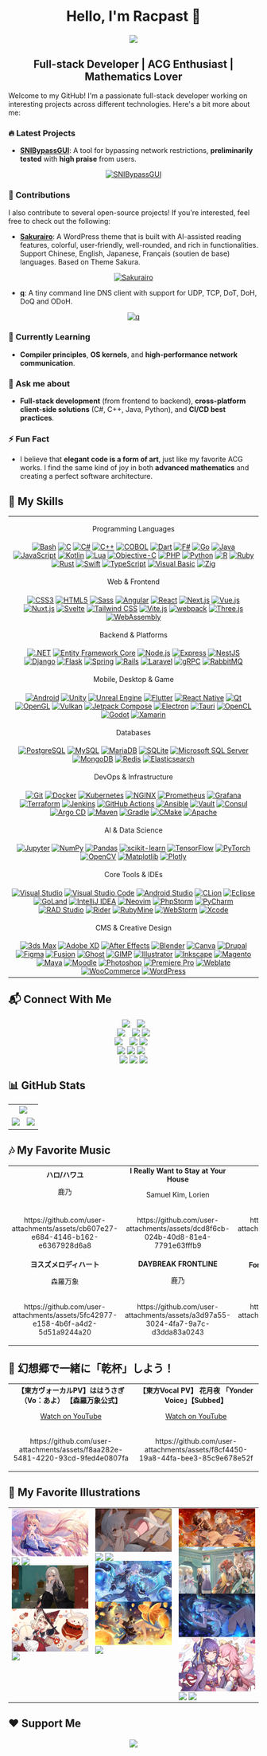 # <div align="center">Hello, I'm **Racpast** 🍻</div>
<div align="center">
	<img src="https://raw.githubusercontent.com/racpast/racpast/refs/heads/main/img/profile5.gif" align="center" />
</div>

## **<div align="center"> Full-stack Developer | ACG Enthusiast | Mathematics Lover </div>**

Welcome to my GitHub! I'm a passionate full-stack developer working on interesting projects across different technologies. Here's a bit more about me:

### 🔥 Latest Projects
- **[SNIBypassGUI](https://github.com/racpast/SNIBypassGUI)**: A tool for bypassing network restrictions, **preliminarily tested** with **high praise** from users.
<div align="center">

[![SNIBypassGUI](https://github-readme-stats.vercel.app/api/pin/?username=racpast&repo=SNIBypassGUI&theme=vue&v=13)](https://github.com/racpast/SNIBypassGUI)
</div>

### 🤝 Contributions
I also contribute to several open-source projects! If you're interested, feel free to check out the following:
- **[Sakurairo](https://github.com/mirai-mamori/Sakurairo)**: 
A WordPress theme that is built with AI-assisted reading features, colorful, user-friendly, well-rounded, and rich in functionalities. Support Chinese, English, Japanese, Français (soutien de base) languages. Based on Theme Sakura.
<div align="center">

[![Sakurairo](https://github-readme-stats.vercel.app/api/pin/?username=mirai-mamori&repo=Sakurairo&show_owner=true&theme=vue&v=13)](https://github.com/mirai-mamori/Sakurairo)
</div>

- **[q](https://github.com/natesales/q)**: 
A tiny command line DNS client with support for UDP, TCP, DoT, DoH, DoQ and ODoH.
<div align="center">

[![q](https://github-readme-stats.vercel.app/api/pin/?username=natesales&repo=q&show_owner=true&theme=vue&v=13)](https://github.com/natesales/q)
</div>

### 🌱 Currently Learning
- **Compiler principles**, **OS kernels**, and **high-performance network communication**.

### 💬 Ask me about
- **Full-stack development** (from frontend to backend), **cross-platform client-side solutions** (C#, C++, Java, Python), and **CI/CD best practices**.

### ⚡ Fun Fact
- I believe that **elegant code is a form of art**, just like my favorite ACG works. I find the same kind of joy in both **advanced mathematics** and creating a perfect software architecture.

## 🚀 My Skills
<table align="center">
   <tr>
      <td align="center">
         <p>Programming Languages</p>
      </td>
   </tr>
   <tr>
      <td valign="middle" align="center">
         <a href="https://www.gnu.org/software/bash" target="_blank" rel="noreferrer" title="Bash"><img src="https://raw.githubusercontent.com/racpast/devicon/master/icons/bash/bash-original.svg" alt="Bash" width="40"/></a>
         <a href="https://en.wikipedia.org/wiki/C_(programming_language)" target="_blank" rel="noreferrer" title="C"><img src="https://raw.githubusercontent.com/racpast/devicon/master/icons/c/c-original.svg" alt="C" width="40"/></a>
         <a href="https://learn.microsoft.com/dotnet/csharp/" target="_blank" rel="noreferrer" title="C#"><img src="https://raw.githubusercontent.com/racpast/devicon/master/icons/csharp/csharp-original.svg" alt="C#" width="40"/></a>
         <a href="https://isocpp.org" target="_blank" rel="noreferrer" title="C++"><img src="https://raw.githubusercontent.com/racpast/devicon/master/icons/cplusplus/cplusplus-original.svg" alt="C++" width="40"/></a>
         <a href="https://en.wikipedia.org/wiki/COBOL" target="_blank" rel="noreferrer" title="COBOL"><img src="https://raw.githubusercontent.com/racpast/devicon/master/icons/cobol/cobol-original.svg" alt="COBOL" width="40"/></a>
         <a href="https://dart.dev" target="_blank" rel="noreferrer" title="Dart"><img src="https://raw.githubusercontent.com/racpast/devicon/master/icons/dart/dart-original.svg" alt="Dart" width="40"/></a>
         <a href="https://fsharp.org" target="_blank" rel="noreferrer" title="F#"><img src="https://raw.githubusercontent.com/racpast/devicon/master/icons/fsharp/fsharp-original.svg" alt="F#" width="40"/></a>
         <a href="https://go.dev" target="_blank" rel="noreferrer" title="Go"><img src="https://raw.githubusercontent.com/racpast/devicon/master/icons/go/go-original.svg" alt="Go" width="40"/></a>
         <a href="https://www.java.com" target="_blank" rel="noreferrer" title="Java"><img src="https://raw.githubusercontent.com/racpast/devicon/master/icons/java/java-original.svg" alt="Java" width="40"/></a>
         <a href="https://developer.mozilla.org/en-US/docs/Web/JavaScript" target="_blank" rel="noreferrer" title="JavaScript"><img src="https://raw.githubusercontent.com/racpast/devicon/master/icons/javascript/javascript-original.svg" alt="JavaScript" width="40"/></a>
         <a href="https://kotlinlang.org" target="_blank" rel="noreferrer" title="Kotlin"><img src="https://raw.githubusercontent.com/racpast/devicon/master/icons/kotlin/kotlin-original.svg" alt="Kotlin" width="40"/></a>
         <a href="https://www.lua.org" target="_blank" rel="noreferrer" title="Lua"><img src="https://raw.githubusercontent.com/racpast/devicon/master/icons/lua/lua-original.svg" alt="Lua" width="40"/></a>
         <a href="https://developer.apple.com/library/archive/documentation/Cocoa/Conceptual/ProgrammingWithObjectiveC/Introduction/Introduction.html" target="_blank" rel="noreferrer" title="Objective-C"><img src="https://raw.githubusercontent.com/racpast/devicon/master/icons/objectivec/objectivec-plain.svg" alt="Objective-C" width="40"/></a>
         <a href="https://www.php.net" target="_blank" rel="noreferrer" title="PHP"><img src="https://raw.githubusercontent.com/racpast/devicon/master/icons/php/php-original.svg" alt="PHP" width="40"/></a>
         <a href="https://www.python.org" target="_blank" rel="noreferrer" title="Python"><img src="https://raw.githubusercontent.com/racpast/devicon/master/icons/python/python-original.svg" alt="Python" width="40"/></a>
         <a href="https://www.r-project.org" target="_blank" rel="noreferrer" title="R"><img src="https://raw.githubusercontent.com/racpast/devicon/master/icons/r/r-original.svg" alt="R" width="40"/></a>
         <a href="https://www.ruby-lang.org" target="_blank" rel="noreferrer" title="Ruby"><img src="https://raw.githubusercontent.com/racpast/devicon/master/icons/ruby/ruby-original.svg" alt="Ruby" width="40"/></a>
         <a href="https://www.rust-lang.org" target="_blank" rel="noreferrer" title="Rust"><img src="https://raw.githubusercontent.com/racpast/devicon/master/icons/rust/rust-original.svg" alt="Rust" width="40"/></a>
         <a href="https://www.swift.org" target="_blank" rel="noreferrer" title="Swift"><img src="https://raw.githubusercontent.com/racpast/devicon/master/icons/swift/swift-original.svg" alt="Swift" width="40"/></a>
         <a href="https://www.typescriptlang.org" target="_blank" rel="noreferrer" title="TypeScript"><img src="https://raw.githubusercontent.com/racpast/devicon/master/icons/typescript/typescript-original.svg" alt="TypeScript" width="40"/></a>
         <a href="https://learn.microsoft.com/dotnet/visual-basic/" target="_blank" rel="noreferrer" title="Visual Basic"><img src="https://raw.githubusercontent.com/racpast/devicon/master/icons/visualbasic/visualbasic-original.svg" alt="Visual Basic" width="40"/></a>
         <a href="https://ziglang.org" target="_blank" rel="noreferrer" title="Zig"><img src="https://raw.githubusercontent.com/racpast/devicon/master/icons/zig/zig-original.svg" alt="Zig" width="40"/></a>
      </td>
   </tr>
   <tr>
      <td align="center">
         <p>Web & Frontend</p>
      </td>
   </tr>
   <tr>
      <td valign="middle" align="center">
         <a href="https://developer.mozilla.org/en-US/docs/Web/CSS" target="_blank" rel="noreferrer" title="CSS3"><img src="https://raw.githubusercontent.com/racpast/devicon/master/icons/css3/css3-original.svg" alt="CSS3" width="40"/></a>
         <a href="https://developer.mozilla.org/en-US/docs/Web/Guide/HTML/HTML5" target="_blank" rel="noreferrer" title="HTML5"><img src="https://raw.githubusercontent.com/racpast/devicon/master/icons/html5/html5-original.svg" alt="HTML5" width="40"/></a>
         <a href="https://sass-lang.com" target="_blank" rel="noreferrer" title="Sass"><img src="https://raw.githubusercontent.com/racpast/devicon/master/icons/sass/sass-original.svg" alt="Sass" width="40"/></a>
         <a href="https://angular.io" target="_blank" rel="noreferrer" title="Angular"><img src="https://raw.githubusercontent.com/racpast/devicon/master/icons/angular/angular-original.svg" alt="Angular" width="40"/></a>
         <a href="https://react.dev" target="_blank" rel="noreferrer" title="React"><img src="https://raw.githubusercontent.com/racpast/devicon/master/icons/react/react-original.svg" alt="React" width="40"/></a>
         <a href="https://nextjs.org" target="_blank" rel="noreferrer" title="Next.js"><img src="https://raw.githubusercontent.com/racpast/devicon/master/icons/nextjs/nextjs-original.svg" alt="Next.js" width="40"/></a>
         <a href="https://vuejs.org" target="_blank" rel="noreferrer" title="Vue.js"><img src="https://raw.githubusercontent.com/racpast/devicon/master/icons/vuejs/vuejs-original.svg" alt="Vue.js" width="40"/></a>
         <a href="https://nuxtjs.org" target="_blank" rel="noreferrer" title="Nuxt.js"><img src="https://raw.githubusercontent.com/racpast/devicon/master/icons/nuxtjs/nuxtjs-original.svg" alt="Nuxt.js" width="40"/></a>
         <a href="https://svelte.dev" target="_blank" rel="noreferrer" title="Svelte"><img src="https://raw.githubusercontent.com/racpast/devicon/master/icons/svelte/svelte-original.svg" alt="Svelte" width="40"/></a>
         <a href="https://tailwindcss.com" target="_blank" rel="noreferrer" title="Tailwind CSS"><img src="https://raw.githubusercontent.com/racpast/devicon/master/icons/tailwindcss/tailwindcss-original.svg" alt="Tailwind CSS" width="40"/></a>
         <a href="https://vitejs.dev" target="_blank" rel="noreferrer" title="Vite.js"><img src="https://raw.githubusercontent.com/racpast/devicon/master/icons/vitejs/vitejs-original.svg" alt="Vite.js" width="40"/></a>
         <a href="https://webpack.js.org" target="_blank" rel="noreferrer" title="webpack"><img src="https://raw.githubusercontent.com/racpast/devicon/master/icons/webpack/webpack-original.svg" alt="webpack" width="40"/></a>
         <a href="https://threejs.org" target="_blank" rel="noreferrer" title="Three.js"><img src="https://raw.githubusercontent.com/racpast/devicon/master/icons/threejs/threejs-original.svg" alt="Three.js" width="40"/></a>
         <a href="https://webassembly.org" target="_blank" rel="noreferrer" title="WebAssembly"><img src="https://raw.githubusercontent.com/racpast/devicon/master/icons/wasm/wasm-original.svg" alt="WebAssembly" width="40"/></a>
      </td>
   </tr>
   <tr>
      <td align="center">
         <p>Backend & Platforms</p>
      </td>
   </tr>
   <tr>
      <td valign="middle" align="center">
         <a href="https://dotnet.microsoft.com" target="_blank" rel="noreferrer" title=".NET"><img src="https://raw.githubusercontent.com/racpast/devicon/master/icons/dot-net/dot-net-original.svg" alt=".NET" width="40"/></a>
         <a href="https://learn.microsoft.com/en-us/ef/core/" target="_blank" rel="noreferrer" title="Entity Framework Core"><img src="https://raw.githubusercontent.com/racpast/devicon/master/icons/entityframeworkcore/entityframeworkcore-original.svg" alt="Entity Framework Core" width="40"/></a>
         <a href="https://nodejs.org" target="_blank" rel="noreferrer" title="Node.js"><img src="https://raw.githubusercontent.com/racpast/devicon/master/icons/nodejs/nodejs-original.svg" alt="Node.js" width="40"/></a>
         <a href="https://expressjs.com" target="_blank" rel="noreferrer" title="Express"><img src="https://raw.githubusercontent.com/racpast/devicon/master/icons/express/express-original.svg" alt="Express" width="40"/></a>
         <a href="https://nestjs.com" target="_blank" rel="noreferrer" title="NestJS"><img src="https://raw.githubusercontent.com/racpast/devicon/master/icons/nestjs/nestjs-original.svg" alt="NestJS" width="40"/></a>
         <a href="https://www.djangoproject.com" target="_blank" rel="noreferrer" title="Django"><img src="https://raw.githubusercontent.com/racpast/devicon/master/icons/django/django-plain.svg" alt="Django" width="40"/></a>
         <a href="https://flask.palletsprojects.com" target="_blank" rel="noreferrer" title="Flask"><img src="https://raw.githubusercontent.com/racpast/devicon/master/icons/flask/flask-original.svg" alt="Flask" width="40"/></a>
         <a href="https://spring.io" target="_blank" rel="noreferrer" title="Spring"><img src="https://raw.githubusercontent.com/racpast/devicon/master/icons/spring/spring-original.svg" alt="Spring" width="40"/></a>
         <a href="https://rubyonrails.org" target="_blank" rel="noreferrer" title="Rails"><img src="https://raw.githubusercontent.com/racpast/devicon/master/icons/rails/rails-original-wordmark.svg" alt="Rails" width="40"/></a>
         <a href="https://laravel.com" target="_blank" rel="noreferrer" title="Laravel"><img src="https://raw.githubusercontent.com/racpast/devicon/master/icons/laravel/laravel-original.svg" alt="Laravel" width="40"/></a>
         <a href="https://grpc.io" target="_blank" rel="noreferrer" title="gRPC"><img src="https://raw.githubusercontent.com/racpast/devicon/master/icons/grpc/grpc-original.svg" alt="gRPC" width="40"/></a>
         <a href="https://www.rabbitmq.com" target="_blank" rel="noreferrer" title="RabbitMQ"><img src="https://raw.githubusercontent.com/racpast/devicon/master/icons/rabbitmq/rabbitmq-original.svg" alt="RabbitMQ" width="40"/></a>
      </td>
   </tr>
   <tr>
      <td align="center">
         <p>Mobile, Desktop & Game</p>
      </td>
   </tr>
   <tr>
      <td valign="middle" align="center">
         <a href="https://www.android.com" target="_blank" rel="noreferrer" title="Android"><img src="https://raw.githubusercontent.com/racpast/devicon/master/icons/android/android-original.svg" alt="Android" width="40"/></a>
         <a href="https://unity.com" target="_blank" rel="noreferrer" title="Unity"><img src="https://raw.githubusercontent.com/racpast/devicon/master/icons/unity/unity-original.svg" alt="Unity" width="40"/></a>
         <a href="https://www.unrealengine.com" target="_blank" rel="noreferrer" title="Unreal Engine"><img src="https://raw.githubusercontent.com/racpast/devicon/master/icons/unrealengine/unrealengine-original.svg" alt="Unreal Engine" width="40"/></a>
         <a href="https://flutter.dev" target="_blank" rel="noreferrer" title="Flutter"><img src="https://raw.githubusercontent.com/racpast/devicon/master/icons/flutter/flutter-original.svg" alt="Flutter" width="40"/></a>
         <a href="https://reactnative.dev" target="_blank" rel="noreferrer" title="React Native"><img src="https://raw.githubusercontent.com/racpast/devicon/master/icons/reactnative/reactnative-original.svg" alt="React Native" width="40"/></a>
         <a href="https://www.qt.io" target="_blank" rel="noreferrer" title="Qt"><img src="https://raw.githubusercontent.com/racpast/devicon/master/icons/qt/qt-original.svg" alt="Qt" width="40"/></a>
         <a href="https://www.opengl.org" target="_blank" rel="noreferrer" title="OpenGL"><img src="https://raw.githubusercontent.com/racpast/devicon/master/icons/opengl/opengl-original.svg" alt="OpenGL" width="40"/></a>
         <a href="https://www.vulkan.org" target="_blank" rel="noreferrer" title="Vulkan"><img src="https://raw.githubusercontent.com/racpast/devicon/master/icons/vulkan/vulkan-original.svg" alt="Vulkan" width="40"/></a>
         <a href="https://developer.android.com/jetpack/compose" target="_blank" rel="noreferrer" title="Jetpack Compose"><img src="https://raw.githubusercontent.com/racpast/devicon/master/icons/jetpackcompose/jetpackcompose-original.svg" alt="Jetpack Compose" width="40"/></a>
         <a href="https://www.electronjs.org" target="_blank" rel="noreferrer" title="Electron"><img src="https://raw.githubusercontent.com/racpast/devicon/master/icons/electron/electron-original.svg" alt="Electron" width="40"/></a>
         <a href="https://tauri.app" target="_blank" rel="noreferrer" title="Tauri"><img src="https://raw.githubusercontent.com/racpast/devicon/master/icons/tauri/tauri-original.svg" alt="Tauri" width="40"/></a>
         <a href="https://www.khronos.org/opencl/" target="_blank" rel="noreferrer" title="OpenCL"><img src="https://raw.githubusercontent.com/racpast/devicon/master/icons/opencl/opencl-original.svg" alt="OpenCL" width="40"/></a>
         <a href="https://godotengine.org" target="_blank" rel="noreferrer" title="Godot"><img src="https://raw.githubusercontent.com/racpast/devicon/master/icons/godot/godot-original.svg" alt="Godot" width="40"/></a>
         <a href="https://dotnet.microsoft.com/apps/xamarin" target="_blank" rel="noreferrer" title="Xamarin"><img src="https://raw.githubusercontent.com/racpast/devicon/master/icons/xamarin/xamarin-original.svg" alt="Xamarin" width="40"/></a>
      </td>
   </tr>
   <tr>
      <td align="center">
         <p>Databases</p>
      </td>
   </tr>
   <tr>
      <td valign="middle" align="center">
         <a href="https://www.postgresql.org" target="_blank" rel="noreferrer" title="PostgreSQL"><img src="https://raw.githubusercontent.com/racpast/devicon/master/icons/postgresql/postgresql-original.svg" alt="PostgreSQL" width="40"/></a>
         <a href="https://www.mysql.com" target="_blank" rel="noreferrer" title="MySQL"><img src="https://raw.githubusercontent.com/racpast/devicon/master/icons/mysql/mysql-original.svg" alt="MySQL" width="40"/></a>
         <a href="https://mariadb.org" target="_blank" rel="noreferrer" title="MariaDB"><img src="https://raw.githubusercontent.com/racpast/devicon/master/icons/mariadb/mariadb-original.svg" alt="MariaDB" width="40"/></a>
         <a href="https://www.sqlite.org" target="_blank" rel="noreferrer" title="SQLite"><img src="https://raw.githubusercontent.com/racpast/devicon/master/icons/sqlite/sqlite-original.svg" alt="SQLite" width="40"/></a>
         <a href="https://www.microsoft.com/sql-server" target="_blank" rel="noreferrer" title="Microsoft SQL Server"><img src="https://raw.githubusercontent.com/racpast/devicon/master/icons/microsoftsqlserver/microsoftsqlserver-original.svg" alt="Microsoft SQL Server" width="40"/></a>
         <a href="https://www.mongodb.com" target="_blank" rel="noreferrer" title="MongoDB"><img src="https://raw.githubusercontent.com/racpast/devicon/master/icons/mongodb/mongodb-original.svg" alt="MongoDB" width="40"/></a>
         <a href="https://redis.io" target="_blank" rel="noreferrer" title="Redis"><img src="https://raw.githubusercontent.com/racpast/devicon/master/icons/redis/redis-original.svg" alt="Redis" width="40"/></a>
         <a href="https://www.elastic.co/elasticsearch" target="_blank" rel="noreferrer" title="Elasticsearch"><img src="https://raw.githubusercontent.com/racpast/devicon/master/icons/elasticsearch/elasticsearch-original.svg" alt="Elasticsearch" width="40"/></a>
      </td>
   </tr>
   <tr>
      <td align="center">
         <p>DevOps & Infrastructure</p>
      </td>
   </tr>
   <tr>
      <td valign="middle" align="center">
         <a href="https://git-scm.com" target="_blank" rel="noreferrer" title="Git"><img src="https://raw.githubusercontent.com/racpast/devicon/master/icons/git/git-original.svg" alt="Git" width="40"/></a>
         <a href="https://www.docker.com" target="_blank" rel="noreferrer" title="Docker"><img src="https://raw.githubusercontent.com/racpast/devicon/master/icons/docker/docker-original.svg" alt="Docker" width="40"/></a>
         <a href="https://kubernetes.io" target="_blank" rel="noreferrer" title="Kubernetes"><img src="https://raw.githubusercontent.com/racpast/devicon/master/icons/kubernetes/kubernetes-original.svg" alt="Kubernetes" width="40"/></a>
         <a href="https://nginx.org" target="_blank" rel="noreferrer" title="NGINX"><img src="https://raw.githubusercontent.com/racpast/devicon/master/icons/nginx/nginx-original.svg" alt="NGINX" width="40"/></a>
         <a href="https://prometheus.io" target="_blank" rel="noreferrer" title="Prometheus"><img src="https://raw.githubusercontent.com/racpast/devicon/master/icons/prometheus/prometheus-original.svg" alt="Prometheus" width="40"/></a>
         <a href="https://grafana.com" target="_blank" rel="noreferrer" title="Grafana"><img src="https://raw.githubusercontent.com/racpast/devicon/master/icons/grafana/grafana-original.svg" alt="Grafana" width="40"/></a>
         <a href="https://www.terraform.io" target="_blank" rel="noreferrer" title="Terraform"><img src="https://raw.githubusercontent.com/racpast/devicon/master/icons/terraform/terraform-original.svg" alt="Terraform" width="40"/></a>
         <a href="https://www.jenkins.io" target="_blank" rel="noreferrer" title="Jenkins"><img src="https://raw.githubusercontent.com/racpast/devicon/master/icons/jenkins/jenkins-original.svg" alt="Jenkins" width="40"/></a>
         <a href="https://github.com/features/actions" target="_blank" rel="noreferrer" title="GitHub Actions"><img src="https://raw.githubusercontent.com/racpast/devicon/master/icons/githubactions/githubactions-original.svg" alt="GitHub Actions" width="40"/></a>
         <a href="https://www.ansible.com" target="_blank" rel="noreferrer" title="Ansible"><img src="https://raw.githubusercontent.com/racpast/devicon/master/icons/ansible/ansible-original.svg" alt="Ansible" width="40"/></a>
         <a href="https://www.vaultproject.io" target="_blank" rel="noreferrer" title="Vault"><img src="https://raw.githubusercontent.com/racpast/devicon/master/icons/vault/vault-original.svg" alt="Vault" width="40"/></a>
         <a href="https://www.consul.io" target="_blank" rel="noreferrer" title="Consul"><img src="https://raw.githubusercontent.com/racpast/devicon/master/icons/consul/consul-original.svg" alt="Consul" width="40"/></a>
         <a href="https://argo-cd.readthedocs.io" target="_blank" rel="noreferrer" title="Argo CD"><img src="https://raw.githubusercontent.com/racpast/devicon/master/icons/argocd/argocd-original.svg" alt="Argo CD" width="40"/></a>
         <a href="https://maven.apache.org" target="_blank" rel="noreferrer" title="Maven"><img src="https://raw.githubusercontent.com/racpast/devicon/master/icons/maven/maven-original.svg" alt="Maven" width="40"/></a>
         <a href="https://gradle.org" target="_blank" rel="noreferrer" title="Gradle"><img src="https://raw.githubusercontent.com/racpast/devicon/master/icons/gradle/gradle-original.svg" alt="Gradle" width="40"/></a>
         <a href="https://cmake.org" target="_blank" rel="noreferrer" title="CMake"><img src="https://raw.githubusercontent.com/racpast/devicon/master/icons/cmake/cmake-original.svg" alt="CMake" width="40"/></a>
         <a href="https://www.apache.org" target="_blank" rel="noreferrer" title="Apache"><img src="https://raw.githubusercontent.com/racpast/devicon/master/icons/apache/apache-original.svg" alt="Apache" width="40"/></a>
      </td>
   </tr>
   <tr>
      <td align="center">
         <p>AI & Data Science</p>
      </td>
   </tr>
   <tr>
      <td valign="middle" align="center">
         <a href="https://jupyter.org" target="_blank" rel="noreferrer" title="Jupyter"><img src="https://raw.githubusercontent.com/racpast/devicon/master/icons/jupyter/jupyter-original.svg" alt="Jupyter" width="40"/></a>
         <a href="https://numpy.org" target="_blank" rel="noreferrer" title="NumPy"><img src="https://raw.githubusercontent.com/racpast/devicon/master/icons/numpy/numpy-original.svg" alt="NumPy" width="40"/></a>
         <a href="https://pandas.pydata.org" target="_blank" rel="noreferrer" title="Pandas"><img src="https://raw.githubusercontent.com/racpast/devicon/master/icons/pandas/pandas-original.svg" alt="Pandas" width="40"/></a>
         <a href="https://scikit-learn.org" target="_blank" rel="noreferrer" title="scikit-learn"><img src="https://raw.githubusercontent.com/racpast/devicon/master/icons/scikitlearn/scikitlearn-original.svg" alt="scikit-learn" width="40"/></a>
         <a href="https://www.tensorflow.org" target="_blank" rel="noreferrer" title="TensorFlow"><img src="https://raw.githubusercontent.com/racpast/devicon/master/icons/tensorflow/tensorflow-original.svg" alt="TensorFlow" width="40"/></a>
         <a href="https://pytorch.org" target="_blank" rel="noreferrer" title="PyTorch"><img src="https://raw.githubusercontent.com/racpast/devicon/master/icons/pytorch/pytorch-original.svg" alt="PyTorch" width="40"/></a>
         <a href="https://opencv.org" target="_blank" rel="noreferrer" title="OpenCV"><img src="https://raw.githubusercontent.com/racpast/devicon/master/icons/opencv/opencv-original.svg" alt="OpenCV" width="40"/></a>
         <a href="https://matplotlib.org" target="_blank" rel="noreferrer" title="Matplotlib"><img src="https://raw.githubusercontent.com/racpast/devicon/master/icons/matplotlib/matplotlib-original.svg" alt="Matplotlib" width="40"/></a>
         <a href="https://plotly.com" target="_blank" rel="noreferrer" title="Plotly"><img src="https://raw.githubusercontent.com/racpast/devicon/master/icons/plotly/plotly-original.svg" alt="Plotly" width="40"/></a>
      </td>
   </tr>
   <tr>
      <td align="center">
         <p>Core Tools & IDEs</p>
      </td>
   </tr>
   <tr>
      <td valign="middle" align="center">
         <a href="https://visualstudio.microsoft.com" target="_blank" rel="noreferrer" title="Visual Studio"><img src="https://raw.githubusercontent.com/racpast/devicon/master/icons/visualstudio/visualstudio-original.svg" alt="Visual Studio" width="40"/></a>
         <a href="https://code.visualstudio.com" target="_blank" rel="noreferrer" title="Visual Studio Code"><img src="https://raw.githubusercontent.com/racpast/devicon/master/icons/vscode/vscode-original.svg" alt="Visual Studio Code" width="40"/></a>
         <a href="https://developer.android.com/studio" target="_blank" rel="noreferrer" title="Android Studio"><img src="https://raw.githubusercontent.com/racpast/devicon/master/icons/androidstudio/androidstudio-original.svg" alt="Android Studio" width="40"/></a>
         <a href="https://www.jetbrains.com/clion" target="_blank" rel="noreferrer" title="CLion"><img src="https://raw.githubusercontent.com/racpast/devicon/master/icons/clion/clion-original.svg" alt="CLion" width="40"/></a>
         <a href="https://www.eclipse.org" target="_blank" rel="noreferrer" title="Eclipse"><img src="https://raw.githubusercontent.com/racpast/devicon/master/icons/eclipse/eclipse-original.svg" alt="Eclipse" width="40"/></a>
         <a href="https://www.jetbrains.com/go" target="_blank" rel="noreferrer" title="GoLand"><img src="https://raw.githubusercontent.com/racpast/devicon/master/icons/goland/goland-original.svg" alt="GoLand" width="40"/></a>
         <a href="https://www.jetbrains.com/idea" target="_blank" rel="noreferrer" title="IntelliJ IDEA"><img src="https://raw.githubusercontent.com/racpast/devicon/master/icons/intellij/intellij-original.svg" alt="IntelliJ IDEA" width="40"/></a>
         <a href="https://neovim.io" target="_blank" rel="noreferrer" title="Neovim"><img src="https://raw.githubusercontent.com/racpast/devicon/master/icons/neovim/neovim-original.svg" alt="Neovim" width="40"/></a>
         <a href="https://www.jetbrains.com/phpstorm" target="_blank" rel="noreferrer" title="PhpStorm"><img src="https://raw.githubusercontent.com/racpast/devicon/master/icons/phpstorm/phpstorm-original.svg" alt="PhpStorm" width="40"/></a>
         <a href="https://www.jetbrains.com/pycharm" target="_blank" rel="noreferrer" title="PyCharm"><img src="https://raw.githubusercontent.com/racpast/devicon/master/icons/pycharm/pycharm-original.svg" alt="PyCharm" width="40"/></a>
         <a href="https://www.embarcadero.com/products/rad-studio" target="_blank" rel="noreferrer" title="RAD Studio"><img src="https://raw.githubusercontent.com/racpast/devicon/master/icons/radstudio/radstudio-original.svg" alt="RAD Studio" width="40"/></a>
         <a href="https://www.jetbrains.com/rider" target="_blank" rel="noreferrer" title="Rider"><img src="https://raw.githubusercontent.com/racpast/devicon/master/icons/rider/rider-original.svg" alt="Rider" width="40"/></a>
         <a href="https://www.jetbrains.com/ruby" target="_blank" rel="noreferrer" title="RubyMine"><img src="https://raw.githubusercontent.com/racpast/devicon/master/icons/rubymine/rubymine-original.svg" alt="RubyMine" width="40"/></a>
         <a href="https://www.jetbrains.com/webstorm" target="_blank" rel="noreferrer" title="WebStorm"><img src="https://raw.githubusercontent.com/racpast/devicon/master/icons/webstorm/webstorm-original.svg" alt="WebStorm" width="40"/></a>
         <a href="https://developer.apple.com/xcode" target="_blank" rel="noreferrer" title="Xcode"><img src="https://raw.githubusercontent.com/racpast/devicon/master/icons/xcode/xcode-original.svg" alt="Xcode" width="40"/></a>
      </td>
   </tr>
   <tr>
      <td align="center">
         <p>CMS & Creative Design</p>
      </td>
   </tr>
   <tr>
      <td valign="middle" align="center">	  
         <a href="https://www.autodesk.com/products/3ds-max" target="_blank" rel="noreferrer" title="3ds Max"><img src="https://raw.githubusercontent.com/racpast/devicon/master/icons/threedsmax/threedsmax-original.svg" alt="3ds Max" width="40"/></a>
         <a href="https://www.adobe.com/products/xd.html" target="_blank" rel="noreferrer" title="Adobe XD"><img src="https://raw.githubusercontent.com/racpast/devicon/master/icons/xd/xd-original.svg" alt="Adobe XD" width="40"/></a>
         <a href="https://www.adobe.com/products/aftereffects.html" target="_blank" rel="noreferrer" title="After Effects"><img src="https://raw.githubusercontent.com/racpast/devicon/master/icons/aftereffects/aftereffects-original.svg" alt="After Effects" width="40"/></a>
         <a href="https://www.blender.org" target="_blank" rel="noreferrer" title="Blender"><img src="https://raw.githubusercontent.com/racpast/devicon/master/icons/blender/blender-original.svg" alt="Blender" width="40"/></a>
         <a href="https://www.canva.com" target="_blank" rel="noreferrer" title="Canva"><img src="https://raw.githubusercontent.com/racpast/devicon/master/icons/canva/canva-original.svg" alt="Canva" width="40"/></a>
         <a href="https://www.drupal.org" target="_blank" rel="noreferrer" title="Drupal"><img src="https://raw.githubusercontent.com/racpast/devicon/master/icons/drupal/drupal-original.svg" alt="Drupal" width="40"/></a>
         <a href="https://www.figma.com" target="_blank" rel="noreferrer" title="Figma"><img src="https://raw.githubusercontent.com/racpast/devicon/master/icons/figma/figma-original.svg" alt="Figma" width="40"/></a>
         <a href="#" target="_blank" rel="noreferrer" title="Fusion"><img src="https://raw.githubusercontent.com/racpast/devicon/master/icons/fusion/fusion-original.svg" alt="Fusion" width="40"/></a>
         <a href="https://ghost.org" target="_blank" rel="noreferrer" title="Ghost"><img src="https://raw.githubusercontent.com/racpast/devicon/master/icons/ghost/ghost-original.svg" alt="Ghost" width="40"/></a>
         <a href="https://www.gimp.org" target="_blank" rel="noreferrer" title="GIMP"><img src="https://raw.githubusercontent.com/racpast/devicon/master/icons/gimp/gimp-original.svg" alt="GIMP" width="40"/></a>
         <a href="https://www.adobe.com/products/illustrator.html" target="_blank" rel="noreferrer" title="Illustrator"><img src="https://raw.githubusercontent.com/racpast/devicon/master/icons/illustrator/illustrator-original.svg" alt="Illustrator" width="40"/></a>
         <a href="https://inkscape.org" target="_blank" rel="noreferrer" title="Inkscape"><img src="https://raw.githubusercontent.com/racpast/devicon/master/icons/inkscape/inkscape-original.svg" alt="Inkscape" width="40"/></a>
         <a href="https://business.adobe.com/products/magento/magento-commerce.html" target="_blank" rel="noreferrer" title="Magento"><img src="https://raw.githubusercontent.com/racpast/devicon/master/icons/magento/magento-original.svg" alt="Magento" width="40"/></a>
         <a href="https://www.autodesk.com/products/maya" target="_blank" rel="noreferrer" title="Maya"><img src="https://raw.githubusercontent.com/racpast/devicon/master/icons/maya/maya-original.svg" alt="Maya" width="40"/></a>
         <a href="https://moodle.org" target="_blank" rel="noreferrer" title="Moodle"><img src="https://raw.githubusercontent.com/racpast/devicon/master/icons/moodle/moodle-original.svg" alt="Moodle" width="40"/></a>
         <a href="https://www.adobe.com/products/photoshop.html" target="_blank" rel="noreferrer" title="Photoshop"><img src="https://raw.githubusercontent.com/racpast/devicon/master/icons/photoshop/photoshop-original.svg" alt="Photoshop" width="40"/></a>
         <a href="https://www.adobe.com/products/premiere.html" target="_blank" rel="noreferrer" title="Premiere Pro"><img src="https://raw.githubusercontent.com/racpast/devicon/master/icons/premierepro/premierepro-original.svg" alt="Premiere Pro" width="40"/></a>
         <a href="https://weblate.org" target="_blank" rel="noreferrer" title="Weblate"><img src="https://raw.githubusercontent.com/racpast/devicon/master/icons/weblate/weblate-original.svg" alt="Weblate" width="40"/></a>
         <a href="https://woocommerce.com" target="_blank" rel="noreferrer" title="WooCommerce"><img src="https://raw.githubusercontent.com/racpast/devicon/master/icons/woocommerce/woocommerce-original.svg" alt="WooCommerce" width="40"/></a>
         <a href="https://wordpress.org" target="_blank" rel="noreferrer" title="WordPress"><img src="https://raw.githubusercontent.com/racpast/devicon/master/icons/wordpress/wordpress-original.svg" alt="WordPress" width="40"/></a>
      </td>
   </tr>
</table>

## 📬 Connect With Me
<div align="center">
	<img src="https://img.shields.io/badge/QQ-235268680-blue?logo=qq&color=blue" style="margin-right:10px" align="center" height="" width="" />
	<img src="https://img.shields.io/badge/Wechat-racpast-blue?logo=wechat&color=green" align="center" height="" width="" />
</div>
<div align="center">
	<a href="mailto:racpast@qq.com"><img src="https://img.shields.io/badge/Email-racpast%40qq.com-blue?logo=maildotru&color=purple" style="margin-right:10px" align="center" height="" width="" /></a>
	<a href="mailto:racpast@gmail.com"><img src="https://img.shields.io/badge/Email-racpast%40gmail.com-red?logo=maildotru&color=red" align="center" height="" width="" /></a>
	<a href="mailto:racpast@outlook.com"><img src="https://img.shields.io/badge/Email-racpast%40outlook.com-blue?logo=maildotru&color=yellow" align="center" height="" width="" /></a>
</div>
<div align="center">
	<a href="mailto:racpast@126.com"><img src="https://img.shields.io/badge/Email-racpast%40126.com-blue?logo=maildotru&color=darkgreen" style="margin-right:10px" align="center" height="" width="" /></a>
	<a href="mailto:racpast@163.com"><img src="https://img.shields.io/badge/Email-racpast%40163.com-red?logo=maildotru&color=darkred" align="center" height="" width="" /></a>
	<a href="https://www.pixiv.net/users/90591249" target="_blank"><img src="https://img.shields.io/badge/Pixiv-90591249-blue?logo=pixiv&color=blue" style="margin-right:10px" align="center" height="" width="" /></a>
</div>
<div align="center">
	<a href="https://github.com/racpast/" target="_blank"><img src="https://img.shields.io/badge/GitHub-Racpast-blue?logo=github&color=black" align="center" height="" width="" /></a>
	<a href="https://gitlab.com/racpast/" target="_blank"><img src="https://img.shields.io/badge/GitLab-Racpast-blue?logo=GitLab&color=orange" align="center" height="" width="" /></a>
	<a href="https://dev.to/racpast" target="_blank"><img src="https://img.shields.io/badge/DEV-Racpast-black?logo=dev.to&color=black" style="margin-right:10px" align="center" height="" width="" /></a>
</div>
<div align="center">
	<a href="https://t.me/racpast" target="_blank"><img src="https://img.shields.io/badge/Telegram-@racpast-purple?logo=telegram&color=blue" align="center" height="" width="" /></a>
	<a href="https://discord.com/users/1214336466927222815" target="_blank"><img src="https://img.shields.io/badge/Discord-1214336466927222815-purple?logo=discord&color=purple" align="center" height="" width="" /></a>
	<a href="https://x.com/racpast" target="_blank"><img src="https://img.shields.io/badge/Twitter-Racpast-blue?logo=x&color=black" align="center" height="" width="" /></a>
</div>

## 📊 GitHub Stats
<table align="center">
	<tr>
		<td colspan="2" align="center">
			<div align="center">
				<img src="https://count.getloli.com/@racpast?name=racpast&theme=rule34&padding=7&offset=0&align=top&scale=1&pixelated=0&darkmode=0" style="width: 45%" />
			</div>
		</td>
	</tr>
	<tr>
		<td valign="middle" height="70%">
			<div align="center">
				<img src="https://github-readme-stats.vercel.app/api?username=racpast&theme=github_dark_dimmed&count_private=true&hide=contribs&v=13" style="width: 100%" />
			</div>
		</td>
		<td valign="middle" height="70%">
			<div align="center">
				<img src="https://github-readme-stats.vercel.app/api/top-langs?username=racpast&layout=compact&langs_count=6&theme=github_dark_dimmed&v=13" style="width: 100%" />
			</div>
		</td>
	</tr>
</table>

## 🎶 My Favorite Music
<div align="center">
	<table>
		<tr>
			<td width="25%" valign="middle">
				<div align="center">
					<strong>ハロ/ハワユ</strong>
					<p>鹿乃</p>
				</div>
			</td>
			<td width="25%" valign="middle">
				<div align="center">
					<strong>I Really Want to Stay at Your House</strong>
					<p>Samuel Kim, Lorien</p>
				</div>
			</td>
			<td width="25%" valign="middle">
				<div align="center">
					<strong>リテラチュア</strong>
					<p>上田麗奈</p>
				</div>
			</td>
			<td width="25%" valign="middle">
				<div align="center">
					<strong>Lockdown (feat. NEONA)</strong>
					<p>PIKASONIC, Tatsunoshin, NEONA</p>
				</div>
			</td>
		</tr>
		<tr>
			<td width="25%" valign="middle">
				<div align="center">
					<p>https://github.com/user-attachments/assets/cb607e27-e684-4146-b162-e6367928d6a8</p>
				</div>
			</td>
			<td width="25%" valign="middle">
				<div align="center">
					<p>https://github.com/user-attachments/assets/dcd8f6cb-024b-40d8-81e4-7791e63fffb9</p>
				</div>
			</td>
			<td width="25%" valign="middle">
				<div align="center">
					<p>https://github.com/user-attachments/assets/2c1506cb-80f3-4726-8deb-f19116df741e</p>
				</div>
			</td>
			<td width="25%" valign="middle">
				<div align="center">
					<p>https://github.com/user-attachments/assets/a171d705-ac65-45b7-9a64-0fdd42a716a6</p>
				</div>
			</td>
		</tr>
		<tr>
			<td width="25%" valign="middle">
				<div align="center">
					<strong>ヨスズメロディハート</strong>
					<p>森羅万象</p>
				</div>
			</td>
			<td width="25%" valign="middle">
				<div align="center">
					<strong>DAYBREAK FRONTLINE</strong>
					<p>鹿乃</p>
				</div>
			</td>
			<td width="25%" valign="middle">
				<div align="center">
					<strong>For Riddles, for Wonders</strong>
					<p>HOYO-MiX</p>
				</div>
			</td>
			<td width="25%" valign="middle">
				<div align="center">
					<strong>独角</strong>
					<p>UnicornPhantom</p>
				</div>
			</td>
		</tr>
		<tr>
			<td width="25%" valign="middle">
				<div align="center">
					<p>https://github.com/user-attachments/assets/5fc42977-e158-4b6f-a4d2-5d51a9244a20</p>
				</div>
			</td>
			<td width="25%" valign="middle">
				<div align="center">
					<p>https://github.com/user-attachments/assets/a3d97a55-3024-4fa7-9a7c-d3dda83a0243</p>
				</div>
			</td>
			<td width="25%" valign="middle">
				<div align="center">
					<p>https://github.com/user-attachments/assets/01f15396-7a5c-4c4e-ba3e-5e4681a2da2f</p>
				</div>
			</td>
			<td width="25%" valign="middle">
				<div align="center">
					<p>https://github.com/user-attachments/assets/25f4926d-8e17-42b3-adbf-d751f005d00c</p>
				</div>
			</td>
		</tr>
	</table>
</div>

## 🥂 幻想郷で一緒に「乾杯」しよう！
<div align="center">
	<table>
		<tr>
			<td width="50%" valign="middle">
				<div align="center">
					<strong>【東方ヴォーカルPV】ははうさぎ（Vo：あよ） 【森羅万象公式】</strong>
					<a href="https://www.youtube.com/watch?v=o3YeC-LFNGo">
						<p>Watch on YouTube</p>
					</a>
				</div>
			</td>
			<td width="50%" valign="middle">
				<div align="center">
					<strong>【東方Vocal PV】 花月夜 「Yonder Voice」【Subbed】</strong>
					<a href="https://www.youtube.com/watch?v=7LthTzz26Hc">
						<p>Watch on YouTube</p>
					</a>
				</div>
			</td>
		</tr>
		<tr>
			<td width="50%" valign="middle">
				<div align="center">
					<p>https://github.com/user-attachments/assets/f8aa282e-5481-4220-93cd-9fed4e0807fa</p>
				</div>
			</td>
			<td width="50%" valign="middle">
				<div align="center">
					<p>https://github.com/user-attachments/assets/f8cf4450-19a8-44fa-bee3-85c9e678e52f</p>
				</div>
			</td>
		</tr>
	</table>
</div>

## 🎨 My Favorite Illustrations
<div align="center">
	<table>
		<tr>
			<td valign="top" width="33%">
				<img src="https://raw.githubusercontent.com/racpast/racpast/refs/heads/main/img/1.jpg" align="center" style="width: 100%" />
				<img src="https://raw.githubusercontent.com/racpast/racpast/refs/heads/main/img/2.png" align="center" style="width: 100%" />
				<img src="https://raw.githubusercontent.com/racpast/racpast/refs/heads/main/img/3.gif" align="center" style="width: 100%" />
				<img src="https://raw.githubusercontent.com/racpast/racpast/refs/heads/main/img/4.gif" align="center" style="width: 100%" />
				<img src="https://raw.githubusercontent.com/racpast/racpast/refs/heads/main/img/5.jpg" align="center" style="width: 100%" />
				<img src="https://raw.githubusercontent.com/racpast/racpast/refs/heads/main/img/6.gif" align="center" style="width: 100%" />
			</td>
			<td valign="top" width="33%">
				<img src="https://raw.githubusercontent.com/racpast/racpast/refs/heads/main/img/7.gif" align="center" style="width: 100%" />
				<img src="https://raw.githubusercontent.com/racpast/racpast/refs/heads/main/img/8.gif" align="center" style="width: 100%" />
				<img src="https://raw.githubusercontent.com/racpast/racpast/refs/heads/main/img/9.gif" align="center" style="width: 100%" />
				<img src="https://raw.githubusercontent.com/racpast/racpast/refs/heads/main/img/10.jpg" align="center" style="width: 100%" />
				<img src="https://raw.githubusercontent.com/racpast/racpast/refs/heads/main/img/11.jpg" align="center" style="width: 100%" />
				<img src="https://raw.githubusercontent.com/racpast/racpast/refs/heads/main/img/12.gif" align="center" style="width: 100%" />
			</td>
			<td valign="top" width="33%">
				<img src="https://raw.githubusercontent.com/racpast/racpast/refs/heads/main/img/13.jpg" align="center" style="width: 100%" />
				<img src="https://raw.githubusercontent.com/racpast/racpast/refs/heads/main/img/14.jpg" align="center" style="width: 100%" />
				<img src="https://raw.githubusercontent.com/racpast/racpast/refs/heads/main/img/15.jpg" align="center" style="width: 100%" />
				<img src="https://raw.githubusercontent.com/racpast/racpast/refs/heads/main/img/16.jpg" align="center" style="width: 100%" />
				<img src="https://raw.githubusercontent.com/racpast/racpast/refs/heads/main/img/17.gif" align="center" style="width: 100%" />
				<img src="https://raw.githubusercontent.com/racpast/racpast/refs/heads/main/img/18.gif" align="center" style="width: 100%" />
			</td>
		</tr>
	</table>
</div>


## ❤️ Support Me
<div align="center">
	<img src="https://raw.githubusercontent.com/racpast/racpast/refs/heads/main/img/support.gif" align="center" />
</div>

